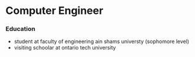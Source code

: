# Computer Engineer


### Education
- student at faculty of engineering ain shams universty (sophomore level) 
- visiting schoolar at ontario tech university
